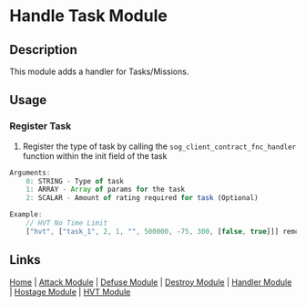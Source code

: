 # Handle Task Module

## Description
This module adds a handler for Tasks/Missions.

## Usage
### Register Task
1. Register the type of task by calling the `sog_client_contract_fnc_handler` function within the init field of the task

```js
Arguments:
	0: STRING - Type of task
	1: ARRAY - Array of params for the task
	2: SCALAR - Amount of rating required for task (Optional)

Example:
	// HVT No Time Limit
	["hvt", ["task_1", 2, 1, "", 500000, -75, 300, [false, true]]] remoteExec ["sog_fnc_taskHandler", 2, false];
```

## Links
[Home](framework/index) |
[Attack Module](framework/attack) |
[Defuse Module](framework/defuse) |
[Destroy Module](framework/destroy) |
[Handler Module](framework/handler) |
[Hostage Module](framework/hostage) |
[HVT Module](framework/hvt)